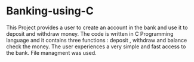 # Banking-using-C
This Project provides a user to create an account in the bank and use it to deposit and withdraw money. The code is written in C Programming language and it contains three functions : deposit , withdraw and balance check the money. The user experiences a very simple and fast access to the bank.
File managment was used.
